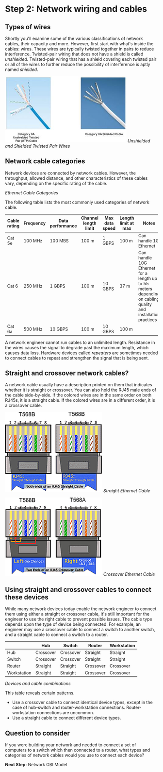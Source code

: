 
# Step 2: Network wiring and cables

## Types of wires

Shortly you'll examine some of the various classifications of network cables, their capacity and more. However, first start with what's inside the cables: wires. These wires are typically twisted together in pairs to reduce interference. Twisted-pair wiring that does not have a shield is called *unshielded*. Twisted-pair wiring that has a shield covering each twisted pair or all of the wires to further reduce the possibility of interference is aptly named *shielded*.

![](assets/images/twisted-pair.png)
*Unshielded and Shielded Twisted Pair Wires*

## Network cable categories

Network devices are connected by network cables. However, the throughput, allowed distance, and other characteristics of these cables vary, depending on the specific rating of the cable.

*Ethernet Cable Categories*

The following table lists the most commonly used categories of network cable.

| Cable rating | Frequency | Data  performance | Channel length limit | Max data speed | Length limit at max | Notes                                                                                                        |
|--------------|-----------|-------------------|----------------------|----------------|---------------------|--------------------------------------------------------------------------------------------------------------|
| Cat 5e       | 100 MHz   | 100 MBS           | 100 m                | 1 GBPS         | 100 m               | Can handle 1G Ethernet                                                                                       |
| Cat 6        | 250 MHz   | 1 GBPS            | 100 m                | 10 GBPS        | 37 m                | Can handle 10G Ethernet for a length up to 55 meters depending on cabling quality and installation practices |
| Cat 6a       | 500 MHz   | 10 GBPS           | 100 m                | 10 GBPS        | 100 m               |                                                                                                              |

A network engineer cannot run cables to an unlimited length. Resistance in the wires causes the signal to degrade past the maximum length, which causes data loss. Hardware devices called *repeaters* are sometimes needed to connect cables to repeat and strengthen the signal that is being sent.

## Straight and crossover network cables?

A network cable usually have a description printed on them that indicates whether it is straight or crossover. You can also hold the RJ45 male ends of the cable side-by-side. If the colored wires are in the same order on both RJ45s, it is a straight cable. If the colored wires are in a different order, it is a crossover cable.

![](assets/images/straight.png)
*Straight Ethernet Cable*

![](assets/images/cross.png)
*Crossover Ethernet Cable*

## Using straight and crossover cables to connect these devices
While many network devices today enable the network engineer to connect them using either a straight or crossover cable, it's still important for the engineer to use the right cable to prevent possible issues. The cable type depends upon the type of device being connected. For example, an engineer may use a crossover cable to connect a switch to another switch, and a straight cable to connect a switch to a router.

|             | Hub       | Switch    | Router    | Workstation |
|-------------|-----------|-----------|-----------|-------------|
| Hub         | Crossover | Crossover | Straight  | Straight    |
| Switch      | Crossover | Crossover | Straight  | Straight    |
| Router      | Straight  | Straight  | Crossover | Crossover   |
| Workstation | Straight  | Straight  | Crossover | Crossover   |

*Devices and cable combinations*

This table reveals certain patterns.

* Use a crossover cable to connect identical device types, except in the case of hub-switch and router-workstation connections. Router-workstation connections are uncommon.
* Use a straight cable to connect different device types.

## Question to consider

If you were building your network and needed to connect a set of computers to a switch which then connected to a router, what types and categories of network cables would you use to connect each device?

**Next Step:**  Network OSI Model
